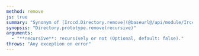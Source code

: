 ```yaml
---
method: remove
js: true
summary: "Synonym of [Irccd.Directory.remove](@baseurl@/api/module/Irccd.Directory/function/remove.html) but the path is taken from the directory object."
synopsis: "Directory.prototype.remove(recursive)"
arguments:
  - "**recursive**: recursively or not (Optional, default: false)."
throws: "Any exception on error"
---
```

